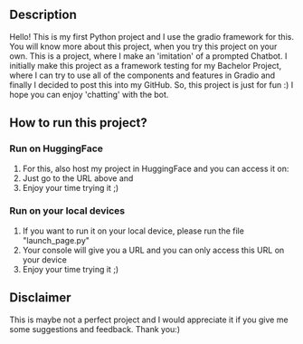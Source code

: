 ## Description

Hello! This is my first Python project and I use the gradio framework for this. You will know more about this project, when you try this project on your own. This is a project, where I make an 'imitation' of a prompted Chatbot. I initially make this project as a framework testing for my Bachelor Project, where I can try to use all of the components and features in Gradio and finally I decided to post this into my GitHub. So, this project is just for fun :) I hope you can enjoy 'chatting' with the bot.

## How to run this project?

### Run on HuggingFace

1. For this, also host my project in HuggingFace and you can access it on: 
2. Just go to the URL above and 
3. Enjoy your time trying it ;)

### Run on your local devices
1. If you want to run it on your local device, please run the file "launch_page.py"
2. Your console will give you a URL and you can only access this URL on your device
3. Enjoy your time trying it ;)

## Disclaimer
This is maybe not a perfect project and I would appreciate it if you give me some suggestions and feedback. Thank you:)
